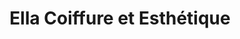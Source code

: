 ---
title: "Ella Coiffure et Esthétique"
url: /bischheim/ella-coiffure-et-esthetique/
shop: Friseur
---